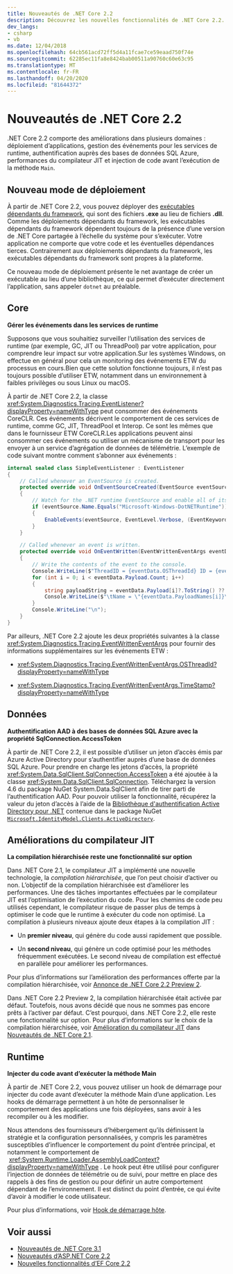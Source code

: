 ```yaml
---
title: Nouveautés de .NET Core 2.2
description: Découvrez les nouvelles fonctionnalités de .NET Core 2.2.
dev_langs:
- csharp
- vb
ms.date: 12/04/2018
ms.openlocfilehash: 64cb561acd72ff5d4a11fcae7ce59eaad750f74e
ms.sourcegitcommit: 62285ec11fa8e8424bab00511a90760c60e63c95
ms.translationtype: MT
ms.contentlocale: fr-FR
ms.lasthandoff: 04/20/2020
ms.locfileid: "81644372"
---
```

# <a name="whats-new-in-net-core-22"></a>Nouveautés de .NET Core 2.2

.NET Core 2.2 comporte des améliorations dans plusieurs domaines : déploiement d’applications, gestion des événements pour les services de runtime, authentification auprès des bases de données SQL Azure, performances du compilateur JIT et injection de code avant l’exécution de la méthode `Main`.

## <a name="new-deployment-mode"></a>Nouveau mode de déploiement

À partir de .NET Core 2.2, vous pouvez déployer des [exécutables dépendants du framework](../deploying/index.md#publish-runtime-dependent), qui sont des fichiers **.exe** au lieu de fichiers **.dll**. Comme les déploiements dépendants du framework, les exécutables dépendants du framework dépendent toujours de la présence d’une version de .NET Core partagée à l’échelle du système pour s’exécuter. Votre application ne comporte que votre code et les éventuelles dépendances tierces. Contrairement aux déploiements dépendants du framework, les exécutables dépendants du framework sont propres à la plateforme.

Ce nouveau mode de déploiement présente le net avantage de créer un exécutable au lieu d’une bibliothèque, ce qui permet d’exécuter directement l’application, sans appeler `dotnet` au préalable.

## <a name="core"></a>Core

**Gérer les événements dans les services de runtime**

Supposons que vous souhaitiez surveiller l’utilisation des services de runtime (par exemple, GC, JIT ou ThreadPool) par votre application, pour comprendre leur impact sur votre application.Sur les systèmes Windows, on effectue en général pour cela un monitoring des événements ETW du processus en cours.Bien que cette solution fonctionne toujours, il n’est pas toujours possible d’utiliser ETW, notamment dans un environnement à faibles privilèges ou sous Linux ou macOS.

À partir de .NET Core 2.2, la classe <xref:System.Diagnostics.Tracing.EventListener?displayProperty=nameWithType> peut consommer des événements CoreCLR. Ces événements décrivent le comportement de ces services de runtime, comme GC, JIT, ThreadPool et Interop. Ce sont les mêmes que dans le fournisseur ETW CoreCLR.Les applications peuvent ainsi consommer ces événements ou utiliser un mécanisme de transport pour les envoyer à un service d’agrégation de données de télémétrie. L’exemple de code suivant montre comment s’abonner aux événements :

```csharp
internal sealed class SimpleEventListener : EventListener
{
    // Called whenever an EventSource is created.
    protected override void OnEventSourceCreated(EventSource eventSource)
    {
        // Watch for the .NET runtime EventSource and enable all of its events.
        if (eventSource.Name.Equals("Microsoft-Windows-DotNETRuntime"))
        {
            EnableEvents(eventSource, EventLevel.Verbose, (EventKeywords)(-1));
        }
    }

    // Called whenever an event is written.
    protected override void OnEventWritten(EventWrittenEventArgs eventData)
    {
        // Write the contents of the event to the console.
        Console.WriteLine($"ThreadID = {eventData.OSThreadId} ID = {eventData.EventId} Name = {eventData.EventName}");
        for (int i = 0; i < eventData.Payload.Count; i++)
        {
            string payloadString = eventData.Payload[i]?.ToString() ?? string.Empty;
            Console.WriteLine($"\tName = \"{eventData.PayloadNames[i]}\" Value = \"{payloadString}\"");
        }
        Console.WriteLine("\n");
    }
}
```

Par ailleurs, .NET Core 2.2 ajoute les deux propriétés suivantes à la classe <xref:System.Diagnostics.Tracing.EventWrittenEventArgs> pour fournir des informations supplémentaires sur les événements ETW :

- <xref:System.Diagnostics.Tracing.EventWrittenEventArgs.OSThreadId?displayProperty=nameWithType>

- <xref:System.Diagnostics.Tracing.EventWrittenEventArgs.TimeStamp?displayProperty=nameWithType>

## <a name="data"></a>Données

**Authentification AAD à des bases de données SQL Azure avec la propriété SqlConnection.AccessToken**

À partir de .NET Core 2.2, il est possible d’utiliser un jeton d’accès émis par Azure Active Directory pour s’authentifier auprès d’une base de données SQL Azure. Pour prendre en charge les jetons d’accès, la propriété <xref:System.Data.SqlClient.SqlConnection.AccessToken> a été ajoutée à la classe <xref:System.Data.SqlClient.SqlConnection>. Téléchargez la version 4.6 du package NuGet System.Data.SqlClient afin de tirer parti de l’authentification AAD. Pour pouvoir utiliser la fonctionnalité, récupérez la valeur du jeton d’accès à l’aide de la [Bibliothèque d'authentification Active Directory pour .NET](https://github.com/AzureAD/azure-activedirectory-library-for-dotnet) contenue dans le package NuGet [`Microsoft.IdentityModel.Clients.ActiveDirectory`](https://www.nuget.org/packages/Microsoft.IdentityModel.Clients.ActiveDirectory/).

## <a name="jit-compiler-improvements"></a>Améliorations du compilateur JIT

**La compilation hiérarchisée reste une fonctionnalité sur option**

Dans .NET Core 2.1, le compilateur JIT a implémenté une nouvelle technologie, la *compilation hiérarchisée*, que l’on peut choisir d’activer ou non. L’objectif de la compilation hiérarchisée est d’améliorer les performances. Une des tâches importantes effectuées par le compilateur JIT est l’optimisation de l’exécution du code. Pour les chemins de code peu utilisés cependant, le compilateur risque de passer plus de temps à optimiser le code que le runtime à exécuter du code non optimisé. La compilation à plusieurs niveaux ajoute deux étapes à la compilation JIT :

- Un **premier niveau**, qui génère du code aussi rapidement que possible.

- Un **second niveau**, qui génère un code optimisé pour les méthodes fréquemment exécutées. Le second niveau de compilation est effectué en parallèle pour améliorer les performances.

Pour plus d’informations sur l’amélioration des performances offerte par la compilation hiérarchisée, voir [Annonce de .NET Core 2.2 Preview 2](https://devblogs.microsoft.com/dotnet/announcing-net-core-2-2-preview-2/).

Dans .NET Core 2.2 Preview 2, la compilation hiérarchisée était activée par défaut. Toutefois, nous avons décidé que nous ne sommes pas encore prêts à l’activer par défaut. C’est pourquoi, dans .NET Core 2.2, elle reste une fonctionnalité sur option. Pour plus d’informations sur le choix de la compilation hiérarchisée, voir [Amélioration du compilateur JIT](dotnet-core-2-1.md#jit-compiler-improvements) dans [Nouveautés de .NET Core 2.1](dotnet-core-2-1.md).

## <a name="runtime"></a>Runtime

**Injecter du code avant d’exécuter la méthode Main**

À partir de .NET Core 2.2, vous pouvez utiliser un hook de démarrage pour injecter du code avant d’exécuter la méthode Main d’une application. Les hooks de démarrage permettent à un hôte de personnaliser le comportement des applications une fois déployées, sans avoir à les recompiler ou à les modifier.

Nous attendons des fournisseurs d’hébergement qu’ils définissent la stratégie et la configuration personnalisées, y compris les paramètres susceptibles d’influencer le comportement du point d’entrée principal, et notamment le comportement de  <xref:System.Runtime.Loader.AssemblyLoadContext?displayProperty=nameWithType> . Le hook peut être utilisé pour configurer l’injection de données de télémétrie ou de suivi, pour mettre en place des rappels à des fins de gestion ou pour définir un autre comportement dépendant de l’environnement. Il est distinct du point d’entrée, ce qui évite d’avoir à modifier le code utilisateur.

Pour plus d’informations, voir [Hook de démarrage hôte](https://github.com/dotnet/core-setup/blob/master/Documentation/design-docs/host-startup-hook.md).

## <a name="see-also"></a>Voir aussi

- [Nouveautés de .NET Core 3.1](dotnet-core-3-1.md)
- [Nouveautés d’ASP.NET Core 2.2](/aspnet/core/release-notes/aspnetcore-2.2)
- [Nouvelles fonctionnalités d’EF Core 2.2](/ef/core/what-is-new/ef-core-2.2)
